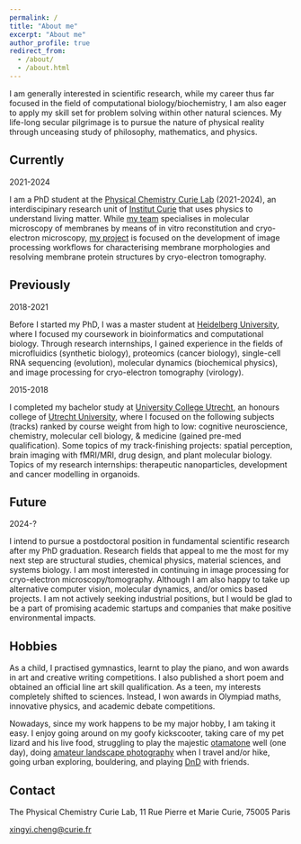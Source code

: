 ```yaml
---
permalink: /
title: "About me"
excerpt: "About me"
author_profile: true
redirect_from: 
  - /about/
  - /about.html
---
```


I am generally interested in scientific research, while my career thus far focused in the field of computational biology/biochemistry, I am also eager to apply my skill set for problem solving within other natural sciences. My life-long secular pilgrimage is to pursue the nature of physical reality through unceasing study of philosophy, mathematics, and physics.

Currently
------

2021-2024

I am a PhD student at the [Physical Chemistry Curie Lab](https://institut-curie.org/unit/umr168) (2021-2024), an interdiscipinary research unit of [Institut Curie](https://curie.fr/) that uses physics to understand living matter. While [my team](https://institut-curie.org/team/levy) specialises in molecular microscopy of membranes by means of in vitro reconstitution and cryo-electron microscopy, [my project](https://docdro.id/9xqujhv) is focused on the development of image processing workflows for characterising membrane morphologies and resolving membrane protein structures by cryo-electron tomography.

Previously
------

2018-2021

Before I started my PhD, I was a master student at [Heidelberg University](https://www.uni-heidelberg.de/en), where I focused my coursework in bioinformatics and computational biology. Through research internships, I gained experience in the fields of microfluidics (synthetic biology), proteomics (cancer biology), single-cell RNA sequencing (evolution), molecular dynamics (biochemical physics), and image processing for cryo-electron tomography (virology).

2015-2018

I completed my bachelor study at [University College Utrecht](https://www.uu.nl/en/organisation/university-college-utrecht), an honours college of [Utrecht University](https://www.uu.nl/en), where I focused on the following subjects (tracks) ranked by course weight from high to low: cognitive neuroscience, chemistry, molecular cell biology, & medicine (gained pre-med qualification). Some topics of my track-finishing projects: spatial perception, brain imaging with fMRI/MRI, drug design, and plant molecular biology. Topics of my research internships: therapeutic nanoparticles, development and cancer modelling in organoids.

Future
------

2024-?

I intend to pursue a postdoctoral position in fundamental scientific research after my PhD graduation. Research fields that appeal to me the most for my next step are structural studies, chemical physics, material sciences, and systems biology. I am most interested in continuing in image processing for cryo-electron microscopy/tomography. Although I am also happy to take up alternative computer vision, molecular dynamics, and/or omics based projects. I am not actively seeking industrial positions, but I would be glad to be a part of promising academic startups and companies that make positive environmental impacts.

Hobbies
------

As a child, I practised gymnastics, learnt to play the piano, and won awards in art and creative writing competitions. I also published a short poem and obtained an official line art skill qualification. As a teen, my interests completely shifted to sciences. Instead, I won awards in Olympiad maths, innovative physics, and academic debate competitions. 

Nowadays, since my work happens to be my major hobby, I am taking it easy. I enjoy going around on my goofy kickscooter, taking care of my pet lizard and his live food, struggling to play the majestic [otamatone](https://www.youtube.com/watch?v=_I7nCZVky40) well (one day), doing [amateur landscape photography](https://www.instagram.com/cyansingjikching/?hl=en) when I travel and/or hike, going urban exploring, bouldering, and playing [DnD](https://en.wikipedia.org/wiki/Dungeons_%26_Dragons) with friends. 

Contact
------

The Physical Chemistry Curie Lab, 11 Rue Pierre et Marie Curie, 75005 Paris

xingyi.cheng@curie.fr
